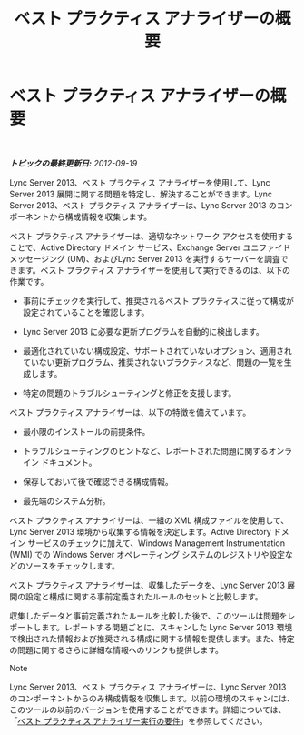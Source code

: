 ﻿---
title: ベスト プラクティス アナライザーの概要
TOCTitle: ベスト プラクティス アナライザーの概要
ms:assetid: c5fcaa05-eb1c-4092-90ad-177b127e795b
ms:mtpsurl: https://technet.microsoft.com/ja-jp/library/Gg591349(v=OCS.15)
ms:contentKeyID: 48273541
ms.date: 05/19/2016
mtps_version: v=OCS.15
ms.translationtype: HT
---

# ベスト プラクティス アナライザーの概要

 

_**トピックの最終更新日:** 2012-09-19_

Lync Server 2013、ベスト プラクティス アナライザーを使用して、Lync Server 2013 展開に関する問題を特定し、解決することができます。Lync Server 2013、ベスト プラクティス アナライザーは、Lync Server 2013 のコンポーネントから構成情報を収集します。

ベスト プラクティス アナライザーは、適切なネットワーク アクセスを使用することで、Active Directory ドメイン サービス、Exchange Server ユニファイド メッセージング (UM)、およびLync Server 2013 を実行するサーバーを調査できます。ベスト プラクティス アナライザーを使用して実行できるのは、以下の作業です。

  - 事前にチェックを実行して、推奨されるベスト プラクティスに従って構成が設定されていることを確認します。

  - Lync Server 2013 に必要な更新プログラムを自動的に検出します。

  - 最適化されていない構成設定、サポートされていないオプション、適用されていない更新プログラム、推奨されないプラクティスなど、問題の一覧を生成します。

  - 特定の問題のトラブルシューティングと修正を支援します。

ベスト プラクティス アナライザーは、以下の特徴を備えています。

  - 最小限のインストールの前提条件。

  - トラブルシューティングのヒントなど、レポートされた問題に関するオンライン ドキュメント。

  - 保存しておいて後で確認できる構成情報。

  - 最先端のシステム分析。

ベスト プラクティス アナライザーは、一組の XML 構成ファイルを使用して、Lync Server 2013 環境から収集する情報を決定します。Active Directory ドメイン サービスのチェックに加えて、Windows Management Instrumentation (WMI) での Windows Server オペレーティング システムのレジストリや設定などのソースをチェックします。

ベスト プラクティス アナライザーは、収集したデータを、Lync Server 2013 展開の設定と構成に関する事前定義されたルールのセットと比較します。

収集したデータと事前定義されたルールを比較した後で、このツールは問題をレポートします。レポートする問題ごとに、スキャンした Lync Server 2013 環境で検出された情報および推奨される構成に関する情報を提供します。また、特定の問題に関するさらに詳細な情報へのリンクも提供します。

> [!NOTE]
> Lync Server 2013、ベスト プラクティス アナライザーは、Lync Server 2013 のコンポーネントからのみ構成情報を収集します。以前の環境のスキャンには、このツールの以前のバージョンを使用することができます。詳細については、「<a href="lync-server-2013-requirements-for-running-best-practices-analyzer.md">ベスト プラクティス アナライザー実行の要件</a>」を参照してください。

